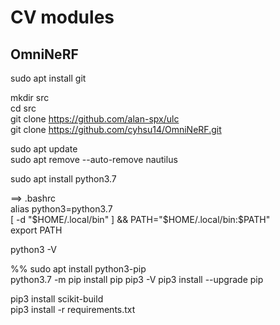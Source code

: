 # CV modules

## OmniNeRF  

sudo apt install git  

mkdir src  
cd src  
git clone https://github.com/alan-spx/ulc  
git clone https://github.com/cyhsu14/OmniNeRF.git  

sudo apt update  
sudo apt remove --auto-remove nautilus  

sudo apt install python3.7  

==> .bashrc  
alias python3=python3.7  
[ -d "$HOME/.local/bin" ] && PATH="$HOME/.local/bin:$PATH"  
export PATH  

python3 -V  

%% sudo apt install python3-pip  
python3.7 -m pip install pip
pip3 -V
pip3 install --upgrade pip    
   
pip3 install scikit-build  
pip3 install -r requirements.txt  

##  
